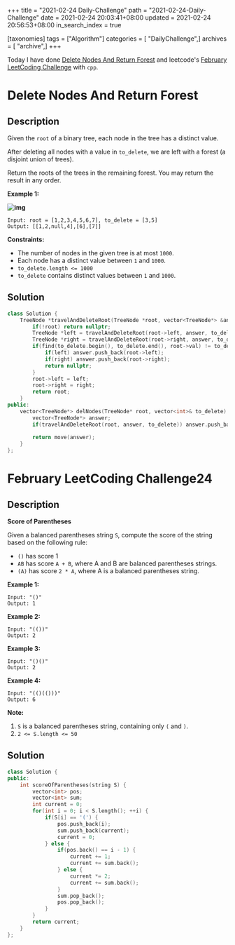 +++
title = "2021-02-24 Daily-Challenge"
path = "2021-02-24-Daily-Challenge"
date = 2021-02-24 20:03:41+08:00
updated = 2021-02-24 20:56:53+08:00
in_search_index = true

[taxonomies]
tags = ["Algorithm"]
categories = [ "DailyChallenge",]
archives = [ "archive",]
+++

Today I have done [Delete Nodes And Return Forest](https://leetcode.com/problems/delete-nodes-and-return-forest/) and leetcode's [February LeetCoding Challenge](https://leetcode.com/explore/challenge/card/february-leetcoding-challenge-2021/587/week-4-february-22nd-february-28th/3651/) with `cpp`.

<!-- more -->

# Delete Nodes And Return Forest

## Description

Given the `root` of a binary tree, each node in the tree has a distinct value.

After deleting all nodes with a value in `to_delete`, we are left with a forest (a disjoint union of trees).

Return the roots of the trees in the remaining forest. You may return the result in any order.

 

**Example 1:**

**![img](https://assets.leetcode.com/uploads/2019/07/01/screen-shot-2019-07-01-at-53836-pm.png)**

```
Input: root = [1,2,3,4,5,6,7], to_delete = [3,5]
Output: [[1,2,null,4],[6],[7]]
```

 

**Constraints:**

- The number of nodes in the given tree is at most `1000`.
- Each node has a distinct value between `1` and `1000`.
- `to_delete.length <= 1000`
- `to_delete` contains distinct values between `1` and `1000`.

## Solution

``` cpp
class Solution {
    TreeNode *travelAndDeleteRoot(TreeNode *root, vector<TreeNode*> &answer, vector<int>& to_delete) {
        if(!root) return nullptr;
        TreeNode *left = travelAndDeleteRoot(root->left, answer, to_delete);
        TreeNode *right = travelAndDeleteRoot(root->right, answer, to_delete);
        if(find(to_delete.begin(), to_delete.end(), root->val) != to_delete.end()) {
            if(left) answer.push_back(root->left);
            if(right) answer.push_back(root->right);
            return nullptr;
        }
        root->left = left;
        root->right = right;
        return root;
    }
public:
    vector<TreeNode*> delNodes(TreeNode* root, vector<int>& to_delete) {
        vector<TreeNode*> answer;
        if(travelAndDeleteRoot(root, answer, to_delete)) answer.push_back(root);
        
        return move(answer);
    }
};
```

# February LeetCoding Challenge24

## Description

**Score of Parentheses**

Given a balanced parentheses string `S`, compute the score of the string based on the following rule:

- `()` has score 1
- `AB` has score `A + B`, where A and B are balanced parentheses strings.
- `(A)` has score `2 * A`, where A is a balanced parentheses string.

 

**Example 1:**

```
Input: "()"
Output: 1
```

**Example 2:**

```
Input: "(())"
Output: 2
```

**Example 3:**

```
Input: "()()"
Output: 2
```

**Example 4:**

```
Input: "(()(()))"
Output: 6
```

 

**Note:**

1. `S` is a balanced parentheses string, containing only `(` and `)`.
2. `2 <= S.length <= 50`

## Solution

``` cpp
class Solution {
public:
    int scoreOfParentheses(string S) {
        vector<int> pos;
        vector<int> sum;
        int current = 0;
        for(int i = 0; i < S.length(); ++i) {
            if(S[i] == '(') {
                pos.push_back(i);
                sum.push_back(current);
                current = 0;
            } else {
                if(pos.back() == i - 1) {
                    current += 1;
                    current += sum.back();
                } else {
                    current *= 2;
                    current += sum.back();
                }
                sum.pop_back();
                pos.pop_back();
            }
        }
        return current;
    }
};
```
